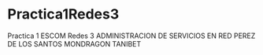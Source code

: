 # Practica1Redes3
Practica 1  ESCOM Redes 3 ADMINISTRACION DE SERVICIOS EN RED PEREZ DE LOS SANTOS MONDRAGON TANIBET

